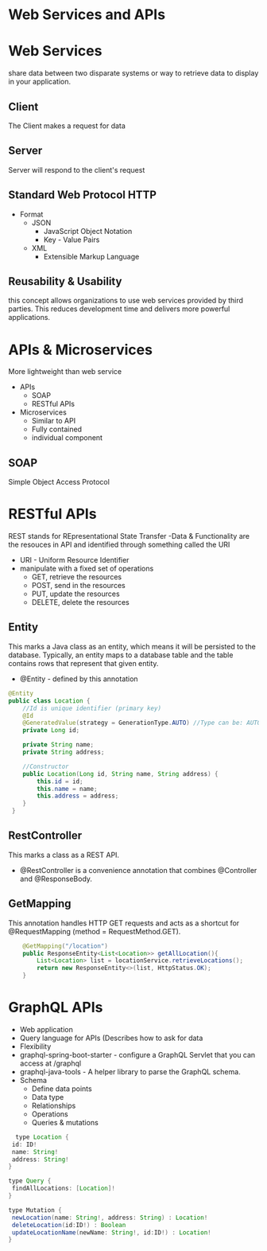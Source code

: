 # Web Services and APIs

# Web Services
share data between two disparate systems or way to retrieve data to display in your application.

## Client
The Client makes a request for data

## Server
Server will respond to the client's request

## Standard Web Protocol HTTP
- Format
  - JSON
    - JavaScript Object Notation
    - Key - Value Pairs
  - XML
    - Extensible Markup Language
    
## Reusability & Usability
this concept allows organizations to use web services provided by third parties. This reduces development time and delivers more powerful applications.

# APIs & Microservices
More lightweight than web service 
- APIs
  - SOAP
  - RESTful APIs
- Microservices
  - Similar to API
  - Fully contained
  - individual component

## SOAP 
Simple Object Access Protocol 

# RESTful APIs
REST stands for REpresentational State Transfer
-Data & Functionality are the resouces in API and identified through something called the URI
  - URI - Uniform Resource Identifier
  - manipulate with a fixed set of operations
    - GET, retrieve the resources 
    - POST, send in the resources
    - PUT, update the resources
    - DELETE, delete the resources
    
## Entity
This marks a Java class as an entity, which means it will be persisted to the database. Typically, an entity maps to a database table and the table contains rows that represent that given entity.
- @Entity - defined by this annotation
```java
@Entity
public class Location {
    //Id is unique identifier (primary key)
    @Id  
    @GeneratedValue(strategy = GenerationType.AUTO) //Type can be: AUTO/TABLE/SEQUENCE/IDENTITY
    private Long id;

    private String name;
    private String address;

    //Constructor
    public Location(Long id, String name, String address) {
        this.id = id;
        this.name = name;
        this.address = address;
    }
 }
```

## RestController
This marks a class as a REST API.
- @RestController is a convenience annotation that combines @Controller and @ResponseBody.

## GetMapping
This annotation handles HTTP GET requests and acts as a shortcut for @RequestMapping (method = RequestMethod.GET).
```java
    @GetMapping("/location")
    public ResponseEntity<List<Location>> getAllLocation(){
        List<Location> list = locationService.retrieveLocations();
        return new ResponseEntity<>(list, HttpStatus.OK);
    }
```

# GraphQL APIs
- Web application
- Query language for APIs (Describes how to ask for data
- Flexibility
- graphql-spring-boot-starter - configure a GraphQL Servlet that you can access at /graphql
- graphql-java-tools - A helper library to parse the GraphQL schema.
- Schema
  - Define data points
  - Data type
  - Relationships
  - Operations
  - Queries & mutations
```java
  type Location {
 id: ID!
 name: String!
 address: String!
}

type Query {
 findAllLocations: [Location]!
}

type Mutation {
 newLocation(name: String!, address: String) : Location!
 deleteLocation(id:ID!) : Boolean
 updateLocationName(newName: String!, id:ID!) : Location!
}
```
